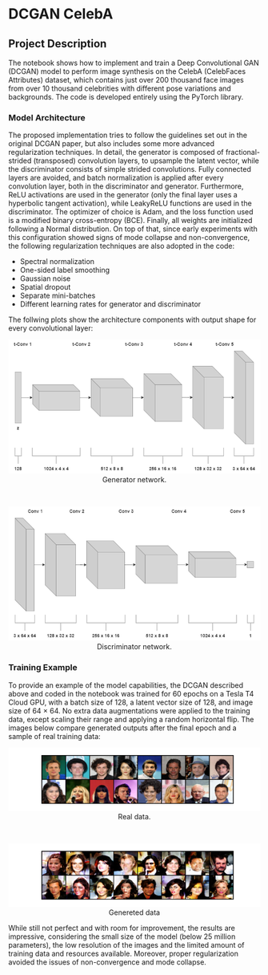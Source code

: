 # DCGAN CelebA

## Project Description
The notebook shows how to implement and train a Deep Convolutional GAN (DCGAN) model to perform image synthesis on the CelebA (CelebFaces Attributes) dataset, which contains just over 200 thousand face images from over 10 thousand celebrities with different pose variations and backgrounds. The code is developed entirely using the PyTorch library.

### Model Architecture
The proposed implementation tries to follow the guidelines set out in the original DCGAN paper, but also includes some more advanced regularization techniques. In detail, the generator is composed of fractional-strided (transposed) convolution layers, to upsample the latent vector, while the discriminator consists of simple strided convolutions. Fully connected layers are avoided, and batch normalization is applied after every convolution layer, both in the discriminator and generator. Furthermore, ReLU activations are used in the generator (only the final layer uses a hyperbolic tangent activation), while LeakyReLU functions are used in the discriminator. The optimizer of choice is Adam, and the loss function used is a modified binary cross-entropy (BCE). Finally, all weights are initialized following a Normal distribution.
On top of that, since early experiments with this configuration showed signs of mode collapse and non-convergence, the following regularization techniques are also adopted in the code:

- Spectral normalization
- One-sided label smoothing
- Gaussian noise
- Spatial dropout
- Separate mini-batches
- Different learning rates for generator and discriminator

The follwing plots show the architecture components with output shape for every convolutional layer:
<p align="center">
  <img src="images/gan2.png" alt="Generator", width="800">
  <br>Generator network.
</p><br>

<p align="center">
  <img src="images/gan1.png" alt="Discriminator">
  <br>Discriminator network.
</p>

### Training Example
To provide an example of the model capabilities, the DCGAN described above and coded in the notebook was trained for 60 epochs on a Tesla T4 Cloud GPU, with a batch size of 128, a latent vector size of 128, and image size of 64 × 64. No extra data augmentations were applied to the training data, except scaling their range and applying a random horizontal flip.
The images below compare generated outputs after the final epoch and a sample of real training data:
<p align="center">
  <img src="images/real.png" alt="training data">
  <br>Real data.
</p><br>

<p align="center">
  <img src="images/final.png" alt="generated data">
  <br>Genereted data
</p>

While still not perfect and with room for improvement, the results are impressive, considering the small size of the model (below 25 million parameters), the low resolution of the images and the limited amount of training data and resources available. Moreover, proper regularization avoided the issues of non-convergence and mode collapse.




